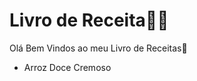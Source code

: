# Livro de Receita:man_cook: 

Olá Bem Vindos ao meu Livro de Receitas:fork_and_knife:

- Arroz Doce Cremoso

  



